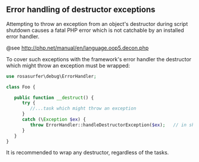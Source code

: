 Error handling of destructor exceptions
---------------------------------------

Attempting to throw an exception from an object's destructor during script shutdown causes a fatal PHP error which is not 
catchable by an installed error handler.

@see  http://php.net/manual/en/language.oop5.decon.php

To cover such exceptions with the framework's error handler the destructor which might throw an exception must be wrapped:

```php
use rosasurfer\debug\ErrorHandler;

class Foo {

   public function __destruct() {
      try {
         //...task which might throw an exception
      }
      catch (\Exception $ex) {
         throw ErrorHandler::handleDestructorException($ex);   // in shutdown the throw clause is not reached
      }
   }
}
```

It is recommended to wrap any destructor, regardless of the tasks.
